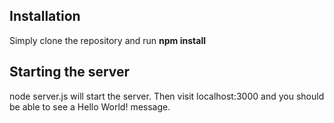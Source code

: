 ## Installation
Simply clone the repository and run **npm install**

## Starting the server
node server.js will start the server. Then visit localhost:3000 and you should be able to see a Hello World! message.